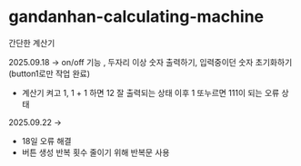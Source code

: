 # gandanhan-calculating-machine
간단한 계산기

2025.09.18 -> on/off 기능 , 두자리 이상 숫자 출력하기, 입력중이던 숫자 초기화하기 (button1로만 작업 완료)
 * 계산기 켜고 1, 1 + 1 하면 12 잘 출력되는 상태 이후 1 또누르면 111이 되는 오류 상태

 2025.09.22 -> 
 * 18일 오류 해결
 * 버튼 생성 반복 횟수 줄이기 위해 반복문 사용